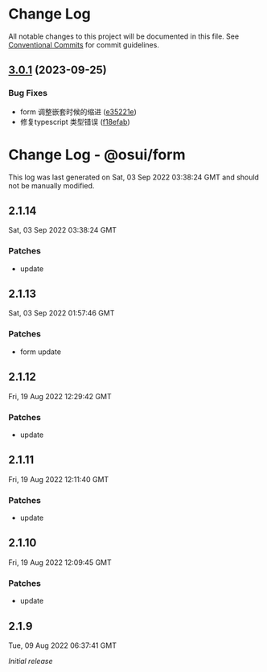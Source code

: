 # Change Log

All notable changes to this project will be documented in this file.
See [Conventional Commits](https://conventionalcommits.org) for commit guidelines.

## [3.0.1](https://gitee.com/gitee-fe/osui/tree/master/compare/v2.1.8...v3.0.1) (2023-09-25)


### Bug Fixes

* form 调整嵌套时候的缩进 ([e35221e](https://gitee.com/gitee-fe/osui/tree/master/commits/e35221e812a49607ddcb6bf6ed96ab91d20b5c8d))
* 修复typescript 类型错误 ([f18efab](https://gitee.com/gitee-fe/osui/tree/master/commits/f18efab2a15a47cc163dceba128b521c5522063f))





# Change Log - @osui/form

This log was last generated on Sat, 03 Sep 2022 03:38:24 GMT and should not be manually modified.

## 2.1.14
Sat, 03 Sep 2022 03:38:24 GMT

### Patches

- update

## 2.1.13
Sat, 03 Sep 2022 01:57:46 GMT

### Patches

- form update

## 2.1.12
Fri, 19 Aug 2022 12:29:42 GMT

### Patches

- update

## 2.1.11
Fri, 19 Aug 2022 12:11:40 GMT

### Patches

- update

## 2.1.10
Fri, 19 Aug 2022 12:09:45 GMT

### Patches

- update

## 2.1.9
Tue, 09 Aug 2022 06:37:41 GMT

_Initial release_
